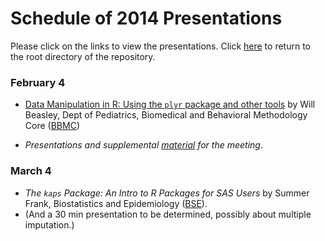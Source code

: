 Schedule of 2014 Presentations
============

Please click on the links to view the presentations. Click [here](./../) to return to the root directory of the repository.

### February 4 
 * [Data Manipulation in R: Using the `plyr` package and other tools](http://htmlpreview.github.io/?https://raw.github.com/OuhscBbmc/StatisticalComputing/master/2014_Presentations/02_February/BeasleyScugPlyr2013-02.html#/) by Will Beasley, Dept of Pediatrics, Biomedical and Behavioral Methodology Core ([BBMC](http://ouhsc.edu/BBMC/))
 
 * *Presentations and supplemental [material](./02_February/) for the meeting*.

### March 4
 * *The `kaps` Package: An Intro to R Packages for SAS Users* by Summer Frank, Biostatistics and Epidemiology ([BSE](http://coph.ouhsc.edu/departments/bse/)).
 * (And a 30 min presentation to be determined, possibly about multiple imputation.)
 